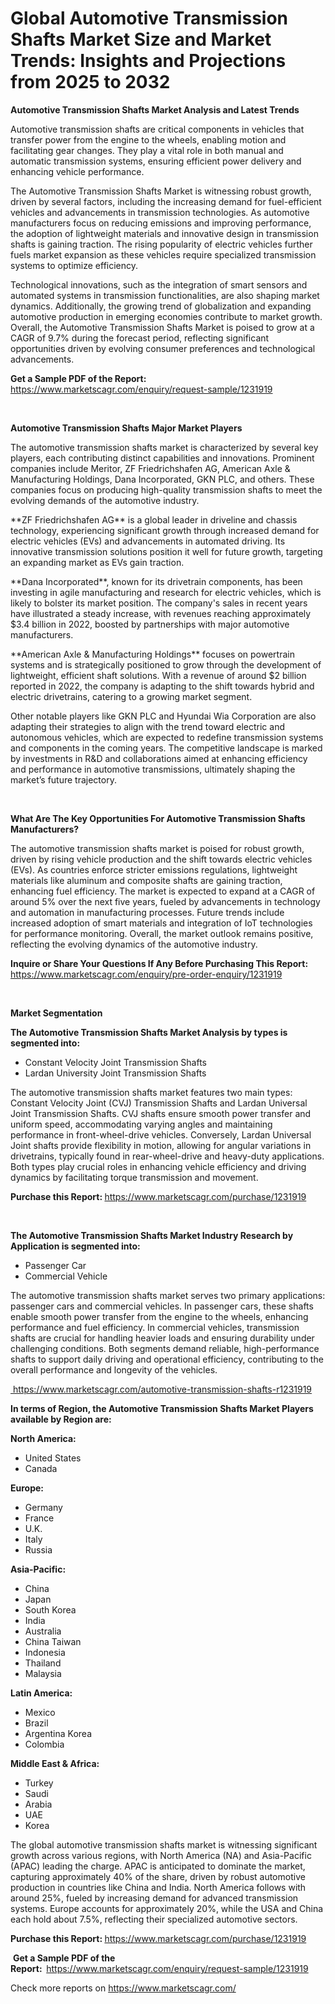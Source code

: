 <p><h1>Global Automotive Transmission Shafts Market Size and Market Trends: Insights and Projections from 2025 to 2032</h1></p><p><strong>Automotive Transmission Shafts Market Analysis and Latest Trends</strong></p>
<p><p>Automotive transmission shafts are critical components in vehicles that transfer power from the engine to the wheels, enabling motion and facilitating gear changes. They play a vital role in both manual and automatic transmission systems, ensuring efficient power delivery and enhancing vehicle performance.</p><p>The Automotive Transmission Shafts Market is witnessing robust growth, driven by several factors, including the increasing demand for fuel-efficient vehicles and advancements in transmission technologies. As automotive manufacturers focus on reducing emissions and improving performance, the adoption of lightweight materials and innovative design in transmission shafts is gaining traction. The rising popularity of electric vehicles further fuels market expansion as these vehicles require specialized transmission systems to optimize efficiency.</p><p>Technological innovations, such as the integration of smart sensors and automated systems in transmission functionalities, are also shaping market dynamics. Additionally, the growing trend of globalization and expanding automotive production in emerging economies contribute to market growth. Overall, the Automotive Transmission Shafts Market is poised to grow at a CAGR of 9.7% during the forecast period, reflecting significant opportunities driven by evolving consumer preferences and technological advancements.</p></p>
<p><strong>Get a Sample PDF of the Report:&nbsp;</strong> <a href="https://www.marketscagr.com/enquiry/request-sample/1231919?utm_campaign=2482&utm_medium=2&utm_source=Github&utm_content=ia&utm_term=31032025&utm_id=automotive-transmission-shafts">https://www.marketscagr.com/enquiry/request-sample/1231919</a></p>
<p>&nbsp;</p>
<p><strong>Automotive Transmission Shafts Major Market Players</strong></p>
<p><p>The automotive transmission shafts market is characterized by several key players, each contributing distinct capabilities and innovations. Prominent companies include Meritor, ZF Friedrichshafen AG, American Axle & Manufacturing Holdings, Dana Incorporated, GKN PLC, and others. These companies focus on producing high-quality transmission shafts to meet the evolving demands of the automotive industry.</p><p>**ZF Friedrichshafen AG** is a global leader in driveline and chassis technology, experiencing significant growth through increased demand for electric vehicles (EVs) and advancements in automated driving. Its innovative transmission solutions position it well for future growth, targeting an expanding market as EVs gain traction.</p><p>**Dana Incorporated**, known for its drivetrain components, has been investing in agile manufacturing and research for electric vehicles, which is likely to bolster its market position. The company's sales in recent years have illustrated a steady increase, with revenues reaching approximately $3.4 billion in 2022, boosted by partnerships with major automotive manufacturers.</p><p>**American Axle & Manufacturing Holdings** focuses on powertrain systems and is strategically positioned to grow through the development of lightweight, efficient shaft solutions. With a revenue of around $2 billion reported in 2022, the company is adapting to the shift towards hybrid and electric drivetrains, catering to a growing market segment.</p><p>Other notable players like GKN PLC and Hyundai Wia Corporation are also adapting their strategies to align with the trend toward electric and autonomous vehicles, which are expected to redefine transmission systems and components in the coming years. The competitive landscape is marked by investments in R&D and collaborations aimed at enhancing efficiency and performance in automotive transmissions, ultimately shaping the market’s future trajectory.</p></p>
<p>&nbsp;</p>
<p><strong>What Are The Key Opportunities For Automotive Transmission Shafts Manufacturers?</strong></p>
<p><p>The automotive transmission shafts market is poised for robust growth, driven by rising vehicle production and the shift towards electric vehicles (EVs). As countries enforce stricter emissions regulations, lightweight materials like aluminum and composite shafts are gaining traction, enhancing fuel efficiency. The market is expected to expand at a CAGR of around 5% over the next five years, fueled by advancements in technology and automation in manufacturing processes. Future trends include increased adoption of smart materials and integration of IoT technologies for performance monitoring. Overall, the market outlook remains positive, reflecting the evolving dynamics of the automotive industry.</p></p>
<p><strong>Inquire or Share Your Questions If Any Before Purchasing This Report:</strong> <a href="https://www.marketscagr.com/enquiry/pre-order-enquiry/1231919?utm_campaign=2482&utm_medium=2&utm_source=Github&utm_content=ia&utm_term=31032025&utm_id=automotive-transmission-shafts">https://www.marketscagr.com/enquiry/pre-order-enquiry/1231919</a></p>
<p>&nbsp;</p>
<p><strong>Market Segmentation</strong></p>
<p><strong>The Automotive Transmission Shafts Market Analysis by types is segmented into:</strong></p>
<p><ul><li>Constant Velocity Joint Transmission Shafts</li><li>Lardan University Joint Transmission Shafts</li></ul></p>
<p><p>The automotive transmission shafts market features two main types: Constant Velocity Joint (CVJ) Transmission Shafts and Lardan Universal Joint Transmission Shafts. CVJ shafts ensure smooth power transfer and uniform speed, accommodating varying angles and maintaining performance in front-wheel-drive vehicles. Conversely, Lardan Universal Joint shafts provide flexibility in motion, allowing for angular variations in drivetrains, typically found in rear-wheel-drive and heavy-duty applications. Both types play crucial roles in enhancing vehicle efficiency and driving dynamics by facilitating torque transmission and movement.</p></p>
<p><strong>Purchase this Report:&nbsp;</strong><a href="https://www.marketscagr.com/purchase/1231919?utm_campaign=2482&utm_medium=2&utm_source=Github&utm_content=ia&utm_term=31032025&utm_id=automotive-transmission-shafts">https://www.marketscagr.com/purchase/1231919</a></p>
<p>&nbsp;</p>
<p><strong>The Automotive Transmission Shafts Market Industry Research by Application is segmented into:</strong></p>
<p><ul><li>Passenger Car</li><li>Commercial Vehicle</li></ul></p>
<p><p>The automotive transmission shafts market serves two primary applications: passenger cars and commercial vehicles. In passenger cars, these shafts enable smooth power transfer from the engine to the wheels, enhancing performance and fuel efficiency. In commercial vehicles, transmission shafts are crucial for handling heavier loads and ensuring durability under challenging conditions. Both segments demand reliable, high-performance shafts to support daily driving and operational efficiency, contributing to the overall performance and longevity of the vehicles.</p></p>
<p><a href="https://www.marketscagr.com/automotive-transmission-shafts-r1231919?utm_campaign=2482&utm_medium=2&utm_source=Github&utm_content=ia&utm_term=31032025&utm_id=automotive-transmission-shafts">&nbsp;https://www.marketscagr.com/automotive-transmission-shafts-r1231919</a></p>
<p><strong>In terms of Region, the Automotive Transmission Shafts Market Players available by Region are:</strong></p>
<p>
    <p> <strong> North America: </strong>
        <ul>
            <li>United States</li>
            <li>Canada</li>
        </ul>
        </p> 
    <p> <strong> Europe: </strong>
        <ul>
            <li>Germany</li>
            <li>France</li>
            <li>U.K.</li>
            <li>Italy</li>
            <li>Russia</li>
        </ul>
        </p> 
    <p> <strong> Asia-Pacific: </strong>
        <ul>
            <li>China</li>
            <li>Japan</li>
            <li>South Korea</li>
            <li>India</li>
            <li>Australia</li>
            <li>China Taiwan</li>
            <li>Indonesia</li>
            <li>Thailand</li>
            <li>Malaysia</li>
        </ul>
        </p> 
    <p> <strong> Latin America: </strong>
        <ul>
            <li>Mexico</li>
            <li>Brazil</li>
            <li>Argentina Korea</li>
            <li>Colombia</li>
        </ul>
        </p> 
    <p> <strong> Middle East & Africa: </strong>
        <ul>
            <li>Turkey</li>
            <li>Saudi</li>
            <li>Arabia</li>
            <li>UAE</li>
            <li>Korea</li>
        </ul>
    </p>
    </p>
<p><p>The global automotive transmission shafts market is witnessing significant growth across various regions, with North America (NA) and Asia-Pacific (APAC) leading the charge. APAC is anticipated to dominate the market, capturing approximately 40% of the share, driven by robust automotive production in countries like China and India. North America follows with around 25%, fueled by increasing demand for advanced transmission systems. Europe accounts for approximately 20%, while the USA and China each hold about 7.5%, reflecting their specialized automotive sectors.</p></p>
<p><strong>Purchase this Report: </strong><a href="https://www.marketscagr.com/purchase/1231919?utm_campaign=2482&utm_medium=2&utm_source=Github&utm_content=ia&utm_term=31032025&utm_id=automotive-transmission-shafts">https://www.marketscagr.com/purchase/1231919</a></p>
<p>&nbsp;<strong>Get a Sample PDF of the Report:&nbsp;&nbsp;</strong><a href="https://www.marketscagr.com/enquiry/request-sample/1231919?utm_campaign=2482&utm_medium=2&utm_source=Github&utm_content=ia&utm_term=31032025&utm_id=automotive-transmission-shafts">https://www.marketscagr.com/enquiry/request-sample/1231919</a></p>
<p><strong></strong></p>
<p>Check more reports on <a href="https://www.marketscagr.com/?utm_campaign=2482&utm_medium=2&utm_source=Github&utm_content=ia&utm_term=31032025&utm_id=automotive-transmission-shafts">https://www.marketscagr.com/</a></p>
